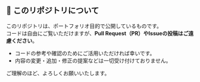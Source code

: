 ## 📌 このリポジトリについて

このリポジトリは、ポートフォリオ目的で公開しているものです。  
コードは自由にご覧いただけますが、**Pull Request（PR）やIssueの投稿はご遠慮ください**。

- コードの参考や確認のためにご活用いただければ幸いです。
- 内容の変更・追加・修正の提案などは一切受け付けておりません。

ご理解のほど、よろしくお願いいたします。
